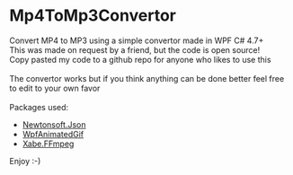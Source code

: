 # Mp4ToMp3Convertor

Convert MP4 to MP3 using a simple convertor made in WPF C# 4.7+<br />
This was made on request by a friend, but the code is open source!<br />
Copy pasted my code to a github repo for anyone who likes to use this
<br />
<br />
The convertor works but if you think anything can be done better feel free to edit to your own favor
<br />
<br />
Packages used:
 - <a href=https://github.com/JamesNK/Newtonsoft.Json>Newtonsoft.Json</a>
 - <a href=https://github.com/XamlAnimatedGif/WpfAnimatedGif>WpfAnimatedGif</a>
 - <a href=https://github.com/tomaszzmuda/Xabe.FFmpeg>Xabe.FFmpeg</a>

Enjoy :-)
